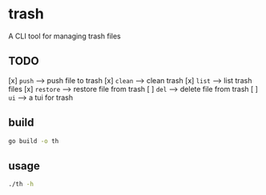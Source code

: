 # trash
A CLI tool for managing trash files 

## TODO
[x] ```push``` --> push file to trash
[x] ```clean``` --> clean trash
[x] ```list``` --> list trash files
[x] ```restore``` --> restore file from trash
[ ] ```del``` --> delete file from trash
[ ] ```ui``` --> a tui for trash


## build
```bash
go build -o th 
```

## usage
```bash
./th -h
```
